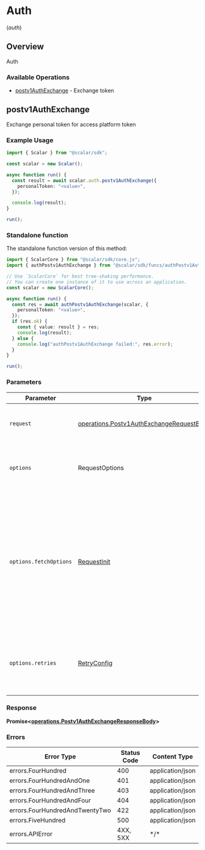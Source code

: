 # Auth
(*auth*)

## Overview

Auth

### Available Operations

* [postv1AuthExchange](#postv1authexchange) - Exchange token

## postv1AuthExchange

Exchange personal token for access platform token

### Example Usage

```typescript
import { Scalar } from "@scalar/sdk";

const scalar = new Scalar();

async function run() {
  const result = await scalar.auth.postv1AuthExchange({
    personalToken: "<value>",
  });

  console.log(result);
}

run();
```

### Standalone function

The standalone function version of this method:

```typescript
import { ScalarCore } from "@scalar/sdk/core.js";
import { authPostv1AuthExchange } from "@scalar/sdk/funcs/authPostv1AuthExchange.js";

// Use `ScalarCore` for best tree-shaking performance.
// You can create one instance of it to use across an application.
const scalar = new ScalarCore();

async function run() {
  const res = await authPostv1AuthExchange(scalar, {
    personalToken: "<value>",
  });
  if (res.ok) {
    const { value: result } = res;
    console.log(result);
  } else {
    console.log("authPostv1AuthExchange failed:", res.error);
  }
}

run();
```

### Parameters

| Parameter                                                                                                                                                                      | Type                                                                                                                                                                           | Required                                                                                                                                                                       | Description                                                                                                                                                                    |
| ------------------------------------------------------------------------------------------------------------------------------------------------------------------------------ | ------------------------------------------------------------------------------------------------------------------------------------------------------------------------------ | ------------------------------------------------------------------------------------------------------------------------------------------------------------------------------ | ------------------------------------------------------------------------------------------------------------------------------------------------------------------------------ |
| `request`                                                                                                                                                                      | [operations.Postv1AuthExchangeRequestBody](../../models/operations/postv1authexchangerequestbody.md)                                                                           | :heavy_check_mark:                                                                                                                                                             | The request object to use for the request.                                                                                                                                     |
| `options`                                                                                                                                                                      | RequestOptions                                                                                                                                                                 | :heavy_minus_sign:                                                                                                                                                             | Used to set various options for making HTTP requests.                                                                                                                          |
| `options.fetchOptions`                                                                                                                                                         | [RequestInit](https://developer.mozilla.org/en-US/docs/Web/API/Request/Request#options)                                                                                        | :heavy_minus_sign:                                                                                                                                                             | Options that are passed to the underlying HTTP request. This can be used to inject extra headers for examples. All `Request` options, except `method` and `body`, are allowed. |
| `options.retries`                                                                                                                                                              | [RetryConfig](../../lib/utils/retryconfig.md)                                                                                                                                  | :heavy_minus_sign:                                                                                                                                                             | Enables retrying HTTP requests under certain failure conditions.                                                                                                               |

### Response

**Promise\<[operations.Postv1AuthExchangeResponseBody](../../models/operations/postv1authexchangeresponsebody.md)\>**

### Errors

| Error Type                     | Status Code                    | Content Type                   |
| ------------------------------ | ------------------------------ | ------------------------------ |
| errors.FourHundred             | 400                            | application/json               |
| errors.FourHundredAndOne       | 401                            | application/json               |
| errors.FourHundredAndThree     | 403                            | application/json               |
| errors.FourHundredAndFour      | 404                            | application/json               |
| errors.FourHundredAndTwentyTwo | 422                            | application/json               |
| errors.FiveHundred             | 500                            | application/json               |
| errors.APIError                | 4XX, 5XX                       | \*/\*                          |